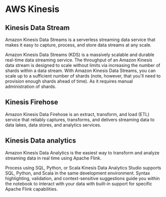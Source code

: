 # AWS Kinesis

## Kinesis Data Stream

Amazon Kinesis Data Streams is a serverless streaming data service that makes it easy to capture, process, and store data streams at any scale.

Amazon Kinesis Data Streams (KDS) is a massively scalable and durable real-time data streaming service. The throughput of an Amazon Kinesis data stream is designed to scale without limits via increasing the number of shards within a data stream. With Amazon Kinesis Data Streams, you can scale up to a sufficient number of shards (note, however, that you'll need to provision enough shards ahead of time). As it requires manual administration of shards.

## Kinesis Firehose

Amazon Kinesis Data Firehose is an extract, transform, and load (ETL) service that reliably captures, transforms, and delivers streaming data to data lakes, data stores, and analytics services.

## Kinesis Data analytics

Amazon Kinesis Data Analytics is the easiest way to transform and analyze streaming data in real time using Apache Flink.

Process using SQL, Python, or Scala
Kinesis Data Analytics Studio supports SQL, Python, and Scala in the same development environment. Syntax highlighting, validation, and context-sensitive suggestions guide you within the notebook to interact with your data with built-in support for specific Apache Flink capabilities.
